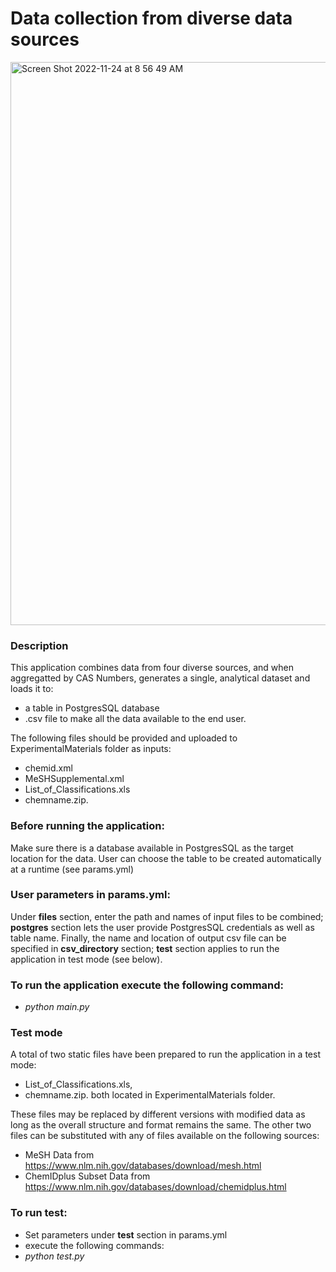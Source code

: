# Data collection from diverse data sources
<img width="901" alt="Screen Shot 2022-11-24 at 8 56 49 AM" src="https://user-images.githubusercontent.com/72933965/203840255-6757ddb7-1a64-4c61-a6ff-d21865b55466.png">

### Description
This application combines data from four diverse sources, and when aggregatted by CAS Numbers, generates a single, analytical dataset and loads it to:
- a table in PostgresSQL database 
- .csv file 
to make all the data available to the end user. 

The following files should be provided and uploaded to ExperimentalMaterials folder as inputs:
-	chemid.xml
-	MeSHSupplemental.xml
-	List_of_Classifications.xls
-	chemname.zip.

### Before running the application:
Make sure there is a database available in PostgresSQL as the target location for the data. User can choose the table to be created automatically at a runtime (see params.yml)

### User parameters in params.yml:
Under **files** section, enter the path and names of input files to be combined; **postgres** section lets the user provide PostgresSQL credentials as well as table name. Finally, the name and location of output csv file can be specified in **csv_directory** section; **test** section applies to run the application in test mode (see below).

### To run the application execute the following command:
- *python main.py*

### Test mode
A total of two static files have been prepared to run the application in a test mode: 
- List_of_Classifications.xls,
-	chemname.zip. 
both located in ExperimentalMaterials folder. 

These files may be replaced by different versions with modified data as long as the overall structure and format remains the same. The other two files can be substituted with any of files available on the following sources:
- MeSH Data from https://www.nlm.nih.gov/databases/download/mesh.html
- ChemIDplus Subset Data from https://www.nlm.nih.gov/databases/download/chemidplus.html

### To run test:
-	Set parameters under **test** section in params.yml
-	execute the following commands:
-	*python test.py*
